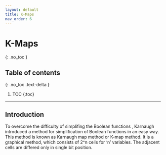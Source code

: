 ```yaml
---
layout: default
title: K-Maps
nav_order: 6
---
```


# K-Maps
{: .no_toc }


## Table of contents
{: .no_toc .text-delta }

1. TOC
{:toc}

---

## Introduction

To overcome the difficulty of simplifing the Boolean functions , Karnaugh introduced a method for simplification of Boolean functions in an easy way. This method is known as Karnaugh map method or K-map method. It is a graphical method, which consists of 2^n cells for ‘n’ variables. The adjacent cells are differed only in single bit position.



